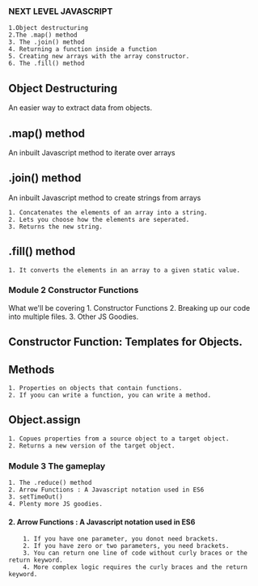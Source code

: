 ### NEXT LEVEL JAVASCRIPT
    1.Object destructuring
    2.The .map() method
    3. The .join() method
    4. Returning a function inside a function
    5. Creating new arrays with the array constructor.
    6. The .fill() method
## Object Destructuring

An easier way to extract data from objects.

## .map() method
An inbuilt Javascript method to iterate over arrays

## .join() method

An inbuilt Javascript method to create strings from arrays

    1. Concatenates the elements of an array into a string.
    2. Lets you choose how the elements are seperated.
    3. Returns the new string.

## .fill() method

    1. It converts the elements in an array to a given static value.

### Module 2 Constructor Functions

What we'll be covering
    1. Constructor Functions
    2. Breaking up our code into multiple files.
    3. Other JS Goodies.

## Constructor Function: Templates for Objects.

## Methods
    1. Properties on objects that contain functions.
    2. If yoou can write a function, you can write a method.

## Object.assign
    1. Copues properties from a source object to a target object.
    2. Returns a new version of the target object.

### Module 3 The gameplay
    1. The .reduce() method
    2. Arrow Functions : A Javascript notation used in ES6
    3. setTimeOut()
    4. Plenty more JS goodies.

#### 2. Arrow Functions : A Javascript notation used in ES6
        1. If you have one parameter, you donot need brackets.
        2. If you have zero or two parameters, you need brackets.
        3. You can return one line of code without curly braces or the return keyword.
        4. More complex logic requires the curly braces and the return keyword.
